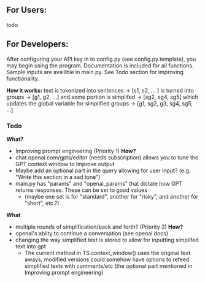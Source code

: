 
## For Users:

todo


## For Developers:
After configuring your API key in to config.py (see config.py.template), you may begin using the program. Documentation is included for all functions. Sample inputs are availible in main.py. See Todo section for improving functionality.

**How it works:**
text is tokenized into sentences ->
[s1, s2, ... ] is turned into groups ->
[g1, g2, ...] and some portion is simplifed -> 
[sg2, sg4, sg5] which updates the global variable for simplified groups -> 
[g1, sg2, g3, sg4, sg5, ...]

### Todo

**What?** 
- Improving prompt engineering (Priority 1)
**How?** 
- chat.openai.com/gpts/editor (needs subscription) allows you to tune the GPT context window to improve output
- Maybe add an optional part in the query allowing for user input? (e.g. "Write this section in a sad tone")
- main.py has "params" and "openai_params" that dictate how GPT returns responses. These can be set to good values 
  - (maybe one set is for "standard", another for "risky", and another for "short", etc.?)

**What**
- multiple rounds of simplification/back and forth? (Priority 2)
**How?**
- openai's abiity to continue a conversation (see openai docs)
- changing the way simplified text is stored to allow for inputting simplifed text into gpt
  - The current method in TS.context_window() uses the original text aways; modified versions could somehow have options to refeed simplified texts with comments/etc (the optional part mentioned in Improving prompt engineering)

